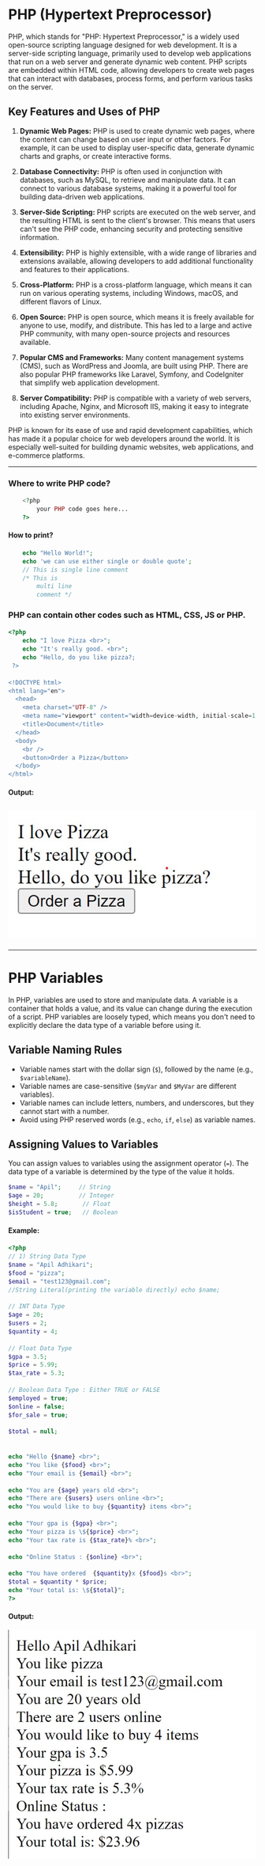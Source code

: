 # PHP (Hypertext Preprocessor)

PHP, which stands for "PHP: Hypertext Preprocessor," is a widely used open-source scripting language designed for web development. It is a server-side scripting language, primarily used to develop web applications that run on a web server and generate dynamic web content. PHP scripts are embedded within HTML code, allowing developers to create web pages that can interact with databases, process forms, and perform various tasks on the server.

## Key Features and Uses of PHP

1. **Dynamic Web Pages:** PHP is used to create dynamic web pages, where the content can change based on user input or other factors. For example, it can be used to display user-specific data, generate dynamic charts and graphs, or create interactive forms.

2. **Database Connectivity:** PHP is often used in conjunction with databases, such as MySQL, to retrieve and manipulate data. It can connect to various database systems, making it a powerful tool for building data-driven web applications.

3. **Server-Side Scripting:** PHP scripts are executed on the web server, and the resulting HTML is sent to the client's browser. This means that users can't see the PHP code, enhancing security and protecting sensitive information.

4. **Extensibility:** PHP is highly extensible, with a wide range of libraries and extensions available, allowing developers to add additional functionality and features to their applications.

5. **Cross-Platform:** PHP is a cross-platform language, which means it can run on various operating systems, including Windows, macOS, and different flavors of Linux.

6. **Open Source:** PHP is open source, which means it is freely available for anyone to use, modify, and distribute. This has led to a large and active PHP community, with many open-source projects and resources available.

7. **Popular CMS and Frameworks:** Many content management systems (CMS), such as WordPress and Joomla, are built using PHP. There are also popular PHP frameworks like Laravel, Symfony, and CodeIgniter that simplify web application development.

8. **Server Compatibility:** PHP is compatible with a variety of web servers, including Apache, Nginx, and Microsoft IIS, making it easy to integrate into existing server environments.

PHP is known for its ease of use and rapid development capabilities, which has made it a popular choice for web developers around the world. It is especially well-suited for building dynamic websites, web applications, and e-commerce platforms.

---

### Where to write PHP code?

```php
    <?php
        your PHP code goes here...
    ?>
```

#### How to print?

```php
    echo "Hello World!";
    echo 'we can use either single or double quote';
    // This is single line comment
    /* This is
        multi line
        comment */
```

### PHP can contain other codes such as HTML, CSS, JS or PHP.

```php
<?php
    echo "I love Pizza <br>";
    echo "It's really good. <br>";
    echo "Hello, do you like pizza?;
 ?>

<!DOCTYPE html>
<html lang="en">
  <head>
    <meta charset="UTF-8" />
    <meta name="viewport" content="width=device-width, initial-scale=1.0" />
    <title>Document</title>
  </head>
  <body>
    <br />
    <button>Order a Pizza</button>
  </body>
</html>
```

#### Output:

## ![Alt: Output of above HTML code](<demo-pictures/PHP intro.jpg>)

---

# PHP Variables

In PHP, variables are used to store and manipulate data. A variable is a container that holds a value, and its value can change during the execution of a script. PHP variables are loosely typed, which means you don't need to explicitly declare the data type of a variable before using it.

## Variable Naming Rules

- Variable names start with the dollar sign (`$`), followed by the name (e.g., `$variableName`).
- Variable names are case-sensitive (`$myVar` and `$MyVar` are different variables).
- Variable names can include letters, numbers, and underscores, but they cannot start with a number.
- Avoid using PHP reserved words (e.g., `echo`, `if`, `else`) as variable names.

## Assigning Values to Variables

You can assign values to variables using the assignment operator (`=`). The data type of a variable is determined by the type of the value it holds.

```php
$name = "Apil";     // String
$age = 20;          // Integer
$height = 5.8;       // Float
$isStudent = true;   // Boolean
```

#### Example:

```php
<?php
// 1) String Data Type
$name = "Apil Adhikari";
$food = "pizza";
$email = "test123@gmail.com";
//String Literal(printing the variable directly) echo $name;

// INT Data Type
$age = 20;
$users = 2;
$quantity = 4;

// Float Data Type
$gpa = 3.5;
$price = 5.99;
$tax_rate = 5.3;

// Boolean Data Type : Either TRUE or FALSE
$employed = true;
$online = false;
$for_sale = true;

$total = null;


echo "Hello {$name} <br>";
echo "You like {$food} <br>";
echo "Your email is {$email} <br>";

echo "You are {$age} years old <br>";
echo "There are {$users} users online <br>";
echo "You would like to buy {$quantity} items <br>";

echo "Your gpa is {$gpa} <br>";
echo "Your pizza is \${$price} <br>";
echo "Your tax rate is {$tax_rate}% <br>";

echo "Online Status : {$online} <br>";

echo "You have ordered  {$quantity}x {$food}s <br>";
$total = $quantity * $price;
echo "Your total is: \${$total}";
?>
```

#### Output:

![Alt text](<demo-pictures/variables and data type.jpg>)
